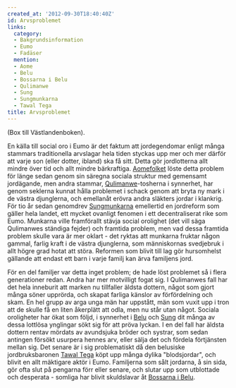 ```yaml
---
created_at: '2012-09-30T18:40:40Z'
id: Arvsproblemet
links:
  category:
  - Bakgrundsinformation
  - Eumo
  - Fadäser
  mention:
  - Aome
  - Belu
  - Bossarna i Belu
  - Qulimanwe
  - Sung
  - Sungmunkarna
  - Tawal Tega
title: Arvsproblemet
---
```


(Box till Västlandenboken).

En källa till social oro i Eumo är det faktum att jordegendomar enligt många stammars traditionella
arvslagar hela tiden styckas upp mer och mer därför att varje son (eller dotter, ibland) ska få
sitt. Detta gör jordlotterna allt mindre över tid och allt mindre bärkraftiga. [Aomefolket] löste
detta problem för länge sedan genom sin säregna sociala struktur med gemensamt jordägande, men andra
stammar, [Qulimanwe]-tosherna i synnerhet, har genom seklerna kunnat hålla problemet i schack genom
att bryta ny mark i de västra djunglerna, och emellanåt erövra andra släkters jordar i klankrig. För
tio år sedan genomdrev [Sungmunkarna] emellertid en jordreform som gäller hela landet, ett mycket
ovanligt fenomen i ett decentraliserat rike som Eumo. Munkarna ville framförallt stävja social
orolighet (det vill säga Qulimanwes ständiga fejder) och framtida problem, men vad dessa framtida
problem skulle vara är mer oklart - det ryktas att munkarna fruktar någon gammal, farlig kraft i de
västra djunglerna, som människornas svedjebruk i allt högre grad hotat att störa. Reformen som
blivit till lag gör hursomhelst gällande att endast ett barn i varje familj kan ärva familjens jord.

För en del familjer var detta inget problem; de hade löst problemet så i flera generationer redan.
Andra har mer motvilligt fogat sig. I Qulimanwes fall har det hela inneburit att marken nu
tillfaller äldsta dottern, något som gjort många söner upprörda, och skapat farliga känslor av
förfördelning och skam. En hel grupp av arga unga män har uppstått, män som vuxit upp i tron att de
skulle få en liten åkerplätt att odla, men nu står utan något. Sociala oroligheter har ökat som
följd, i synnerhet i [Belu] och [Sung] dit många av dessa lottlösa ynglingar sökt sig för att pröva
lyckan. I en del fall har äldsta dottern rentav mördats av avundsjuka bröder och systrar, som sedan
antingen försökt usurpera hennes arv, eller sälja det och fördela förtjänsten mellan sig. Det senare
är i sig problematiskt då den belusiske jordbruksbaronen [Tawal Tega] köpt upp många dylika
"blodsjordar", och blivit en allt mäktigare aktör i Eumo. Familjerna som sålt jordarna, å sin sida,
gör ofta slut på pengarna förr eller senare, och slutar upp som utblottade och desperata - somliga
har blivit skuldslavar åt [Bossarna i Belu].

  [Aomefolket]: Aome
  [Qulimanwe]: Qulimanwe
  [Sungmunkarna]: Sungmunkarna
  [Belu]: Belu
  [Sung]: Sung
  [Tawal Tega]: Tawal_Tega
  [Bossarna i Belu]: Bossarna_i_Belu